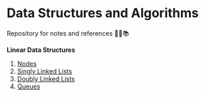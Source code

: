 # Data Structures and Algorithms

Repository for notes and references 👨‍💻📚

**Linear Data Structures**

1. [Nodes](./1-nodes.md)
2. [Singly Linked Lists](./2-singly-linked-lists.md)
3. [Doubly Linked Lists](./3-doubly-linked-lists.md)
4. [Queues](./4-queues.md)

<br>
